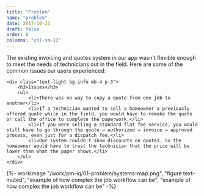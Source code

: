 ```yaml
---
title: "Problem"
name: "problem"
date: 2017-10-31
draft: false
order: 0
columns: "col-sm-12"
---
```

<div class="container lg"><div class="row">
<div class="col col-12 col-sm-12 col-md-6 col-lg-7 col-xl-8 mb-4">

The existing invoicing and quotes system in our app wasn't flexible enough to meet the needs of technicians out in the field. Here are some of the common issues our users experienced:

    <div class="text-light bg-info mb-4 p-3">
        <h3>Issues</h3>
        <ul>
            <li>There was no way to copy a quote from one job to another</li>
            <li>If a technician wanted to sell a homeowner a previously offered quote while in the field, you would have to remake the quote or call the office to complete the paperwork.</li>
            <li>If you were selling a standard flat fee service, you would still have to go through the quote → authorized → invoice → approved process, even just for a dispatch fee.</li>
            <li>Our system couldn't show discounts on quotes. So the homeowner would have to trust the technician that the price will be lower than what the paper shows.</li>
        </ul>
    </div>
</div>
<div class="col">
    {%- workimage "/work/pm-iq/01-problem/systems-map.png", "figure text-muted", "example of how complex the job workflow can be", "example of how complex the job workflow can be"  -%}
</div>
</div></div>

